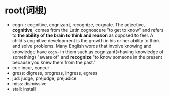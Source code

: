 # root(词根)

- cogn-: cognitive, cognizant, recognize, cognate. The adjective, **cognitive**, comes from the Latin cognoscere "to get to know" and refers to **the ability of the brain to think and reason** as opposed to feel. A child's cognitive development is the growth in his or her ability to think and solve problems. Many English words that involve knowing and knowledge have `cogn-` in them such as cognizant(=having knowledge of something) "aware of" and **recognize** "to know someone in the present because you knew them from the past."
- cur: incur, concur
- gress: digress, progress, ingress, egress
- jud: judge, prejudge, prejudice
- miss: dismissive
- stall: install


